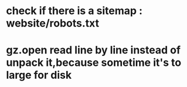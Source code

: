 # check if there is a sitemap : website/robots.txt

# gz.open read line by line instead of unpack it,because sometime it's to large for disk 
